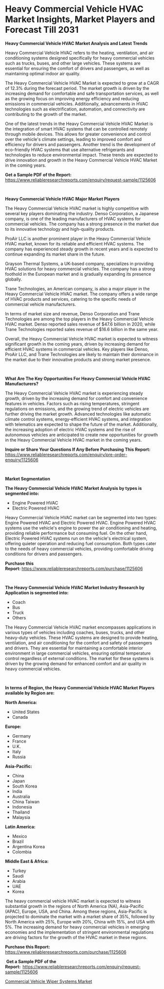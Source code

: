 <p><h1>Heavy Commercial Vehicle HVAC Market Insights, Market Players and Forecast Till 2031</h1></p><p><strong>Heavy Commercial Vehicle HVAC Market Analysis and Latest Trends</strong></p>
<p><p>Heavy Commercial Vehicle HVAC refers to the heating, ventilation, and air conditioning systems designed specifically for heavy commercial vehicles such as trucks, buses, and other large vehicles. These systems are essential for ensuring the comfort of drivers and passengers, as well as maintaining optimal indoor air quality.</p><p>The Heavy Commercial Vehicle HVAC Market is expected to grow at a CAGR of 12.3% during the forecast period. The market growth is driven by the increasing demand for comfortable and safe transportation services, as well as the growing focus on improving energy efficiency and reducing emissions in commercial vehicles. Additionally, advancements in HVAC technologies such as electrification, automation, and connectivity are contributing to the growth of the market.</p><p>One of the latest trends in the Heavy Commercial Vehicle HVAC Market is the integration of smart HVAC systems that can be controlled remotely through mobile devices. This allows for greater convenience and control over the vehicle's climate settings, leading to improved comfort and efficiency for drivers and passengers. Another trend is the development of eco-friendly HVAC systems that use alternative refrigerants and technologies to reduce environmental impact. These trends are expected to drive innovation and growth in the Heavy Commercial Vehicle HVAC Market in the coming years.</p></p>
<p><strong>Get a Sample PDF of the Report:&nbsp;</strong> <a href="https://www.reliableresearchreports.com/enquiry/request-sample/1125606">https://www.reliableresearchreports.com/enquiry/request-sample/1125606</a></p>
<p>&nbsp;</p>
<p><strong>Heavy Commercial Vehicle HVAC Major Market Players</strong></p>
<p><p>The Heavy Commercial Vehicle HVAC market is highly competitive with several key players dominating the industry. Denso Corporation, a Japanese company, is one of the leading manufacturers of HVAC systems for commercial vehicles. The company has a strong presence in the market due to its innovative technology and high-quality products.</p><p>ProAir LLC is another prominent player in the Heavy Commercial Vehicle HVAC market, known for its reliable and efficient HVAC systems. The company has experienced steady growth in recent years and is expected to continue expanding its market share in the future.</p><p>Grayson Thermal Systems, a UK-based company, specializes in providing HVAC solutions for heavy commercial vehicles. The company has a strong foothold in the European market and is gradually expanding its presence globally.</p><p>Trane Technologies, an American company, is also a major player in the Heavy Commercial Vehicle HVAC market. The company offers a wide range of HVAC products and services, catering to the specific needs of commercial vehicle manufacturers.</p><p>In terms of market size and revenue, Denso Corporation and Trane Technologies are among the top players in the Heavy Commercial Vehicle HVAC market. Denso reported sales revenue of $47.6 billion in 2020, while Trane Technologies reported sales revenue of $16.6 billion in the same year.</p><p>Overall, the Heavy Commercial Vehicle HVAC market is expected to witness significant growth in the coming years, driven by increasing demand for efficient HVAC systems in commercial vehicles. Key players like Denso, ProAir LLC, and Trane Technologies are likely to maintain their dominance in the market due to their innovative products and strong market presence.</p></p>
<p>&nbsp;</p>
<p><strong>What Are The Key Opportunities For Heavy Commercial Vehicle HVAC Manufacturers?</strong></p>
<p><p>The Heavy Commercial Vehicle HVAC market is experiencing steady growth, driven by the increasing demand for comfort and convenience features in vehicles. Factors such as rising temperatures, stringent regulations on emissions, and the growing trend of electric vehicles are further driving the market growth. Advanced technologies like automatic climate control systems, energy-efficient HVAC systems, and integration with telematics are expected to shape the future of the market. Additionally, the increasing adoption of electric HVAC systems and the rise of autonomous vehicles are anticipated to create new opportunities for growth in the Heavy Commercial Vehicle HVAC market in the coming years.</p></p>
<p><strong>Inquire or Share Your Questions If Any Before Purchasing This Report:</strong> <a href="https://www.reliableresearchreports.com/enquiry/pre-order-enquiry/1125606">https://www.reliableresearchreports.com/enquiry/pre-order-enquiry/1125606</a></p>
<p>&nbsp;</p>
<p><strong>Market Segmentation</strong></p>
<p><strong>The Heavy Commercial Vehicle HVAC Market Analysis by types is segmented into:</strong></p>
<p><ul><li>Engine Powered HVAC</li><li>Electric Powered HVAC</li></ul></p>
<p><p>Heavy Commercial Vehicle HVAC market can be segmented into two types: Engine Powered HVAC and Electric Powered HVAC. Engine Powered HVAC systems use the vehicle's engine to power the air conditioning and heating, providing reliable performance but consuming fuel. On the other hand, Electric Powered HVAC systems run on the vehicle's electrical system, offering quieter operation and reducing fuel consumption. Both types cater to the needs of heavy commercial vehicles, providing comfortable driving conditions for drivers and passengers.</p></p>
<p><strong>Purchase this Report:&nbsp;</strong><a href="https://www.reliableresearchreports.com/purchase/1125606">https://www.reliableresearchreports.com/purchase/1125606</a></p>
<p>&nbsp;</p>
<p><strong>The Heavy Commercial Vehicle HVAC Market Industry Research by Application is segmented into:</strong></p>
<p><ul><li>Coach</li><li>Bus</li><li>Truck</li><li>Others</li></ul></p>
<p><p>The Heavy Commercial Vehicle HVAC market encompasses applications in various types of vehicles including coaches, buses, trucks, and other heavy-duty vehicles. These HVAC systems are designed to provide heating, ventilation, and air conditioning for the comfort and safety of passengers and drivers. They are essential for maintaining a comfortable interior environment in large commercial vehicles, ensuring optimal temperature control regardless of external conditions. The market for these systems is driven by the growing demand for enhanced comfort and air quality in heavy commercial vehicles.</p></p>
<p>&nbsp;</p>
<p><strong>In terms of Region, the Heavy Commercial Vehicle HVAC Market Players available by Region are:</strong></p>
<p>
    <p> <strong> North America: </strong>
        <ul>
            <li>United States</li>
            <li>Canada</li>
        </ul>
        </p> 
    <p> <strong> Europe: </strong>
        <ul>
            <li>Germany</li>
            <li>France</li>
            <li>U.K.</li>
            <li>Italy</li>
            <li>Russia</li>
        </ul>
        </p> 
    <p> <strong> Asia-Pacific: </strong>
        <ul>
            <li>China</li>
            <li>Japan</li>
            <li>South Korea</li>
            <li>India</li>
            <li>Australia</li>
            <li>China Taiwan</li>
            <li>Indonesia</li>
            <li>Thailand</li>
            <li>Malaysia</li>
        </ul>
        </p> 
    <p> <strong> Latin America: </strong>
        <ul>
            <li>Mexico</li>
            <li>Brazil</li>
            <li>Argentina Korea</li>
            <li>Colombia</li>
        </ul>
        </p> 
    <p> <strong> Middle East & Africa: </strong>
        <ul>
            <li>Turkey</li>
            <li>Saudi</li>
            <li>Arabia</li>
            <li>UAE</li>
            <li>Korea</li>
        </ul>
    </p>
    </p>
<p><p>The heavy commercial vehicle HVAC market is expected to witness substantial growth in the regions of North America (NA), Asia-Pacific (APAC), Europe, USA, and China. Among these regions, Asia-Pacific is projected to dominate the market with a market share of 35%, followed by North America with 25%, Europe with 20%, China with 15%, and USA with 5%. The increasing demand for heavy commercial vehicles in emerging economies and the implementation of stringent environmental regulations are driving factors for the growth of the HVAC market in these regions.</p></p>
<p><strong>Purchase this Report: </strong><a href="https://www.reliableresearchreports.com/purchase/1125606">https://www.reliableresearchreports.com/purchase/1125606</a></p>
<p>&nbsp;<strong>Get a Sample PDF of the Report:&nbsp;&nbsp;</strong><a href="https://www.reliableresearchreports.com/enquiry/request-sample/1125606">https://www.reliableresearchreports.com/enquiry/request-sample/1125606</a></p>
<p><strong></strong></p>
<p><p><a href="https://military-diascia-e68.notion.site/Commercial-Vehicle-Wiper-Systems-Market-Size-Global-Industry-Overview-Market-Segmentation-and-Fore-03741a2b4bb54fdaa227bf14fa1f0bcd">Commercial Vehicle Wiper Systems Market</a></p></p>